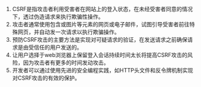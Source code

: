 

1. CSRF是指攻击者利用受害者在网站上的登入状态，在未经受害者同意的情况下，透过伪造请求来执行欺骗性操作。
2. 攻击者通常使用包含或图片等元素的网页或电子邮件，试图引导受害者前往特殊网页，并自动发一次请求以执行欺骗操作。
3. 预防CSRF攻击的主要方法是实现对可疑请求的验证，在发送请求之前确保请求是由受信任的用户发送的。
4. 让用户选择于web浏览器上保留登入会话持续时间太长将提高CSRF攻击的风险，因为攻击者有更多的时间发动攻击。
5. 开发者可以通过使用先进的安全编程实践，如HTTP头文件和反令牌机制实现对CSRF攻击的有效的保护。